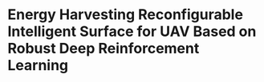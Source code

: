 # Energy Harvesting Reconfigurable Intelligent Surface for UAV Based on Robust Deep Reinforcement Learning
